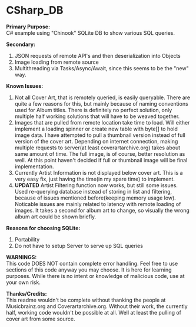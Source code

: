 # CSharp_DB

<b>Primary Purpose:</b><br>
C# example using "Chinook" SQLite DB to show various SQL queries.

<b>Secondary:</b>
1) JSON requests of remote API's and then deserialization into Objects
2) Image loading from remote source
3) Multithreading via Tasks/Async/Await, since this seems to be the "new" way.

<b>Known Issues:</b><br>
1) Not all Cover Art, that is remotely queried, is easily queryable.  There are quite a few reasons for this, but mainly because of naming conventions used for Album titles.  There is definitely no perfect solution, only multiple half working solutions that will have to be weaved together.
2) Images that are pulled from remote location take time to load.  Will either implement a loading spinner or create new table with byte[] to hold image data.  I have attempted to pull a thumbnail version instead of full version of the cover art.  Depending on internet connection, making multiple requests to server(at least coverartarchive.org) takes about same amount of time.  The full image, is of course, better resolution as well.  At this point haven't decided if full or thumbnail image will be final implementation.
3) Currently Artist Information is not displayed below cover art.  This is a very easy fix, just having the time(in my spare time) to implement.
4) <b>UPDATED</b> Artist Filtering function now works, but still some issues.  Used re-querying database instead of storing in list and filtering, because of issues mentioned before(keeping memory usage low).  Noticable issues are mainly related to latency with remote loading of images. It takes a second for album art to change, so visually the wrong album art could be shown briefly.

<b>Reasons for choosing SQLite:</b><br>
1) Portability
2) Do not have to setup Server to serve up SQL queries

<b>WARNINGS:</b><br>
This code DOES NOT contain complete error handling.  Feel free to use sections of this code anyway you may choose.  It is here for learning purposes.  While there is no intent or knowledge of malicious code, use at your own risk.

<b>Thanks/Credits:</b><br>
This readme wouldn't be complete without thanking the people at Musicbrainz.org and Coverartarchive.org.  Without their work, the currently half, working code wouldn't be possible at all.  Well at least the pulling of cover art from some source.
